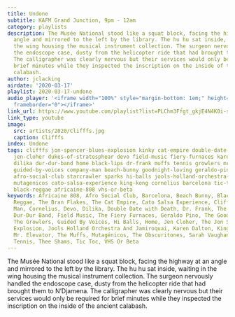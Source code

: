 ```yaml
---
title: Undone
subtitle: KAFM Grand Junction, 9pm - 12am
category: playlists
description: The Musée National stood like a squat block, facing the highway at an
  angle and mirrored to the left by the library. The hu hu sat inside, waiting in
  the wing housing the musical instrument collection. The surgeon nervously handled
  the endoscope case, dusty from the helicopter ride that had brought them to N’Djamena.
  The calligrapher was clearly nervous but their services would only be required for
  brief minutes while they inspected the inscription on the inside of the ancient
  calabash.
author: jclacking
airdate: '2020-03-17'
playlist: 2020-03-17-undone
audio_player: '<iframe width="100%" style="margin-bottom: 1em;" height="120" src="https://www.mixcloud.com/widget/iframe/?feed=https%3A%2F%2Fwww.youtube.com%2Fplaylist%3Flist%3DPLChm3Ffgt_gkjE4N4K0i-s6GYnSpzq1gz&hide_artwork=1&hide_cover=1&light=1"
  frameborder="0"></iframe>'
link_url: https://www.youtube.com/playlist?list=PLChm3Ffgt_gkjE4N4K0i-s6GYnSpzq1gz
link_type: youtube
image:
  src: artists/2020/Clifffs.jpg
  caption: Clifffs
index: Undone
tags: clifffs jon-spencer-blues-explosion kinky cat-empire double-date-with-death
  jen-cloher dukes-of-stratosphear devo field-music fiery-furnaces karen-dalton obscuritones
  dilika dur-dur-band home black-lips dr-frank muffs tennis growlers mr-elevator thee-shams
  guided-by-voices company-man beach-bunny goodnight-loving geraldo-pino sarah-vaughan
  afro-social-club starcrawler sparks hi-balls jools-holland-orchestra-jamiroquai
  mutagenicos cato-salsa-experience king-kong cornelius barcelona tic-toc bran-flakes
  black-reggae africaine-808 vhs-or-beta
keywords: Africaine 808, Afro Social Club, Barcelona, Beach Bunny, Black Lips, Black
  Reggae, The Bran Flakes, The Cat Empire, Cato Salsa Experience, Clifffs, Company
  Man, Cornelius, Devo, Dilika, Double Date with Death, Dr. Frank, The Dukes Of Stratosphear,
  Dur-Dur Band, Field Music, The Fiery Furnaces, Geraldo Pino, The Goodnight Loving,
  The Growlers, Guided By Voices, Hi Balls, Home, Jen Cloher, The Jon Spencer Blues
  Explosion, Jools Holland Orchestra And Jamiroquai, Karen Dalton, King Kong, Kinky,
  Mr. Elevator, The Muffs, Mutagénicos, The Obscuritones, Sarah Vaughan, Sparks, Starcrawler,
  Tennis, Thee Shams, Tic Toc, VHS Or Beta
---
```

The Musée National stood like a squat block, facing the highway at an angle and mirrored to the left by the library. The hu hu sat inside, waiting in the wing housing the musical instrument collection. The surgeon nervously handled the endoscope case, dusty from the helicopter ride that had brought them to N’Djamena. The calligrapher was clearly nervous but their services would only be required for brief minutes while they inspected the inscription on the inside of the ancient calabash.
